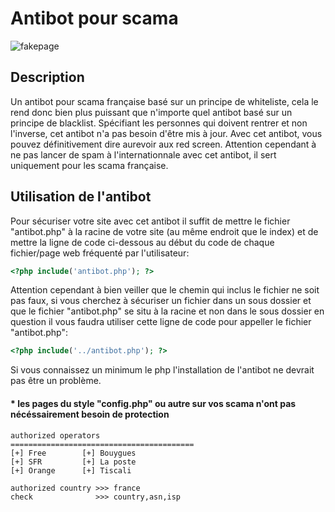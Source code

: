 # Antibot pour scama
![fakepage](https://imgs.search.brave.com/Esluvxc5Y_97Smzg0wVyzNrl6FlV6K_fQm2AKf1H-wk/rs:fit:1000:500:1/g:ce/aHR0cHM6Ly93d3cu/dGlwc2Zvcm1vYmls/ZS5jb20vd3AtY29u/dGVudC91cGxvYWRz/LzIwMjEvMDcvYm90/LmpwZw)

## Description
Un antibot pour scama française basé sur un principe de whiteliste, cela le rend donc bien plus puissant que n'importe quel antibot basé sur un principe de blacklist. Spécifiant les personnes qui doivent rentrer et non l'inverse, cet antibot n'a pas besoin d'être mis à jour. Avec cet antibot, vous pouvez définitivement dire aurevoir aux red screen. Attention cependant à ne pas lancer de spam à l'internationnale avec cet antibot, il sert uniquement pour les scama française.


## Utilisation de l'antibot
Pour sécuriser votre site avec cet antibot il suffit de mettre le fichier "antibot.php" à la racine de votre site (au même endroit que le index) et de mettre la ligne de code ci-dessous au début du code de chaque fichier/page web fréquenté par l'utilisateur: 
```php
<?php include('antibot.php'); ?>
```
Attention cependant à bien veiller que le chemin qui inclus le fichier ne soit pas faux, si vous cherchez à sécuriser un fichier dans un sous dossier et que le fichier "antibot.php" se situ à la racine et non dans le sous dossier en question il vous faudra utiliser cette ligne de code pour appeller le fichier "antibot.php":
```php
<?php include('../antibot.php'); ?>
```
Si vous connaissez un minimum le php l'installation de l'antibot ne devrait pas être un problème.
#### * les pages du style "config.php" ou autre sur vos scama n'ont pas nécéssairement besoin de protection


```
authorized operators
=========================================
[+] Free        [+] Bouygues
[+] SFR         [+] La poste
[+] Orange      [+] Tiscali

authorized country >>> france
check              >>> country,asn,isp
```

